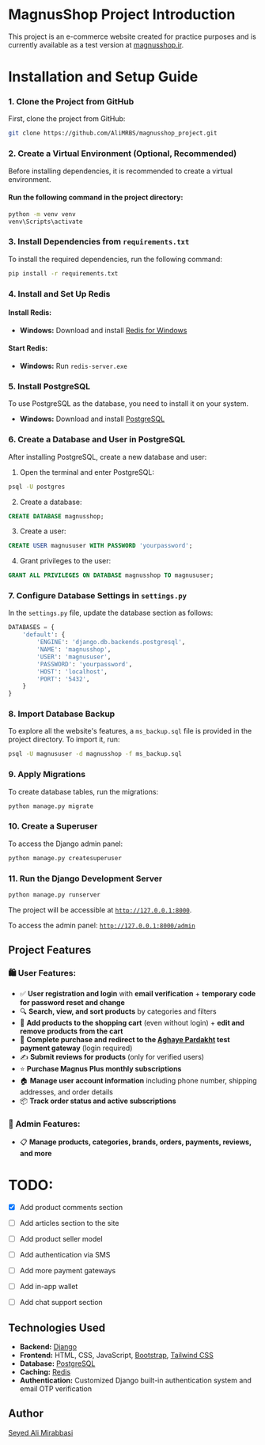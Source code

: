 # MagnusShop Project Introduction

This project is an e-commerce website created for practice purposes and is currently available as a test version at [magnusshop.ir](https://magnusshop.ir).

# Installation and Setup Guide

### 1. Clone the Project from GitHub

First, clone the project from GitHub:

```bash
git clone https://github.com/AliMRBS/magnusshop_project.git
```

### 2. Create a Virtual Environment (Optional, Recommended)

Before installing dependencies, it is recommended to create a virtual environment.

#### Run the following command in the project directory:

```bash
python -m venv venv
venv\Scripts\activate
```

### 3. Install Dependencies from `requirements.txt`

To install the required dependencies, run the following command:

```bash
pip install -r requirements.txt
```

### 4. Install and Set Up Redis

#### Install Redis:

- **Windows:** Download and install [Redis for Windows](https://github.com/microsoftarchive/redis/releases)

#### Start Redis:

- **Windows:** Run `redis-server.exe`

### 5. Install PostgreSQL

To use PostgreSQL as the database, you need to install it on your system.

- **Windows:** Download and install [PostgreSQL](https://www.postgresql.org/download/)

### 6. Create a Database and User in PostgreSQL

After installing PostgreSQL, create a new database and user:

1. Open the terminal and enter PostgreSQL:

```bash
psql -U postgres
```

2. Create a database:

```sql
CREATE DATABASE magnusshop;
```

3. Create a user:

```sql
CREATE USER magnususer WITH PASSWORD 'yourpassword';
```

4. Grant privileges to the user:

```sql
GRANT ALL PRIVILEGES ON DATABASE magnusshop TO magnususer;
```

### 7. Configure Database Settings in `settings.py`

In the `settings.py` file, update the database section as follows:

```python
DATABASES = {
    'default': {
        'ENGINE': 'django.db.backends.postgresql',
        'NAME': 'magnusshop',
        'USER': 'magnususer',
        'PASSWORD': 'yourpassword',
        'HOST': 'localhost',
        'PORT': '5432',
    }
}
```

### 8. Import Database Backup

To explore all the website's features, a `ms_backup.sql` file is provided in the project directory. To import it, run:

```bash
psql -U magnususer -d magnusshop -f ms_backup.sql
```

### 9. Apply Migrations

To create database tables, run the migrations:

```bash
python manage.py migrate
```

### 10. Create a Superuser

To access the Django admin panel:

```bash
python manage.py createsuperuser
```

### 11. Run the Django Development Server

```bash
python manage.py runserver
```

The project will be accessible at [`http://127.0.0.1:8000`](http://127.0.0.1:8000).

To access the admin panel: [`http://127.0.0.1:8000/admin`](http://127.0.0.1:8000/admin)

## Project Features

### 🛍 User Features:

- ✅ **User registration and login** with **email verification** + **temporary code for password reset and change**
- 🔍 **Search, view, and sort products** by categories and filters
- 🛒 **Add products to the shopping cart** (even without login) + **edit and remove products from the cart**
- 🛒 **Complete purchase and redirect to the [Aghaye Pardakht](https://aqayepardakht.ir/) test payment gateway** (login required)
- ✍️ **Submit reviews for products** (only for verified users)
- ⭐ **Purchase Magnus Plus monthly subscriptions**
- 🏠 **Manage user account information** including phone number, shipping addresses, and order details
- 📦 **Track order status and active subscriptions**

### 🔧 Admin Features:

- 📋 **Manage products, categories, brands, orders, payments, reviews, and more**

# TODO:
-   [x]	Add product comments section
-	[ ] Add articles section to the site
-	[ ] Add product seller model
-	[ ] Add authentication via SMS
-	[ ] Add more payment gateways
-	[ ] Add in-app wallet
-	[ ] Add chat support section


## Technologies Used

- **Backend:** [Django](https://www.djangoproject.com/)
- **Frontend:** HTML, CSS, JavaScript, [Bootstrap](https://getbootstrap.com/), [Tailwind CSS](https://tailwindcss.com/)
- **Database:** [PostgreSQL](https://www.postgresql.org/)
- **Caching:** [Redis](https://redis.io/)
- **Authentication:** Customized Django built-in authentication system and email OTP verification

## Author

[Seyed Ali Mirabbasi](https://github.com/AliMRBS/)

